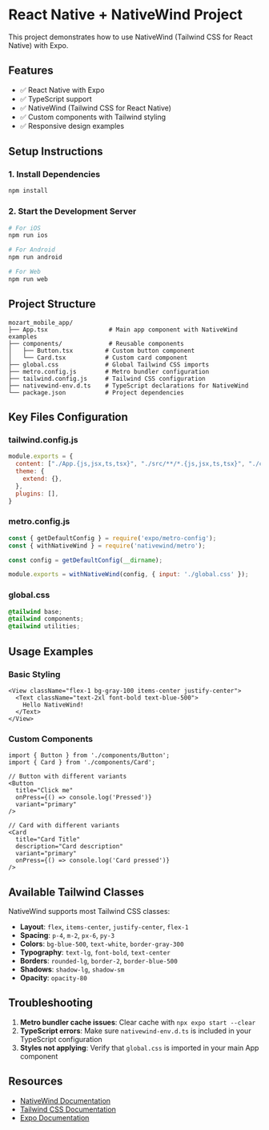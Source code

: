 # React Native + NativeWind Project

This project demonstrates how to use NativeWind (Tailwind CSS for React Native) with Expo.

## Features

- ✅ React Native with Expo
- ✅ TypeScript support
- ✅ NativeWind (Tailwind CSS for React Native)
- ✅ Custom components with Tailwind styling
- ✅ Responsive design examples

## Setup Instructions

### 1. Install Dependencies

```bash
npm install
```

### 2. Start the Development Server

```bash
# For iOS
npm run ios

# For Android
npm run android

# For Web
npm run web
```

## Project Structure

```
mozart_mobile_app/
├── App.tsx                 # Main app component with NativeWind examples
├── components/             # Reusable components
│   ├── Button.tsx         # Custom button component
│   └── Card.tsx           # Custom card component
├── global.css             # Global Tailwind CSS imports
├── metro.config.js        # Metro bundler configuration
├── tailwind.config.js     # Tailwind CSS configuration
├── nativewind-env.d.ts    # TypeScript declarations for NativeWind
└── package.json           # Project dependencies
```

## Key Files Configuration

### tailwind.config.js
```javascript
module.exports = {
  content: ["./App.{js,jsx,ts,tsx}", "./src/**/*.{js,jsx,ts,tsx}", "./components/**/*.{js,jsx,ts,tsx}"],
  theme: {
    extend: {},
  },
  plugins: [],
}
```

### metro.config.js
```javascript
const { getDefaultConfig } = require('expo/metro-config');
const { withNativeWind } = require('nativewind/metro');

const config = getDefaultConfig(__dirname);

module.exports = withNativeWind(config, { input: './global.css' });
```

### global.css
```css
@tailwind base;
@tailwind components;
@tailwind utilities;
```

## Usage Examples

### Basic Styling
```tsx
<View className="flex-1 bg-gray-100 items-center justify-center">
  <Text className="text-2xl font-bold text-blue-500">
    Hello NativeWind!
  </Text>
</View>
```

### Custom Components
```tsx
import { Button } from './components/Button';
import { Card } from './components/Card';

// Button with different variants
<Button 
  title="Click me" 
  onPress={() => console.log('Pressed')} 
  variant="primary" 
/>

// Card with different variants
<Card 
  title="Card Title"
  description="Card description"
  variant="primary"
  onPress={() => console.log('Card pressed')}
/>
```

## Available Tailwind Classes

NativeWind supports most Tailwind CSS classes:

- **Layout**: `flex`, `items-center`, `justify-center`, `flex-1`
- **Spacing**: `p-4`, `m-2`, `px-6`, `py-3`
- **Colors**: `bg-blue-500`, `text-white`, `border-gray-300`
- **Typography**: `text-lg`, `font-bold`, `text-center`
- **Borders**: `rounded-lg`, `border-2`, `border-blue-500`
- **Shadows**: `shadow-lg`, `shadow-sm`
- **Opacity**: `opacity-80`

## Troubleshooting

1. **Metro bundler cache issues**: Clear cache with `npx expo start --clear`
2. **TypeScript errors**: Make sure `nativewind-env.d.ts` is included in your TypeScript configuration
3. **Styles not applying**: Verify that `global.css` is imported in your main App component

## Resources

- [NativeWind Documentation](https://www.nativewind.dev/)
- [Tailwind CSS Documentation](https://tailwindcss.com/docs)
- [Expo Documentation](https://docs.expo.dev/)
